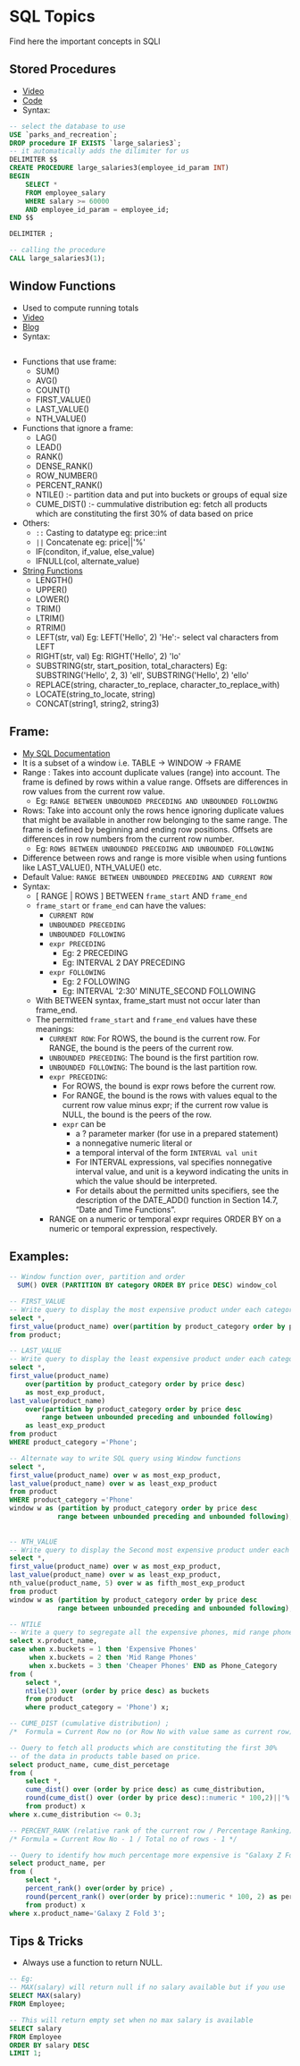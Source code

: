# SQL Topics
Find here the important concepts in SQLl
## Stored Procedures
* [Video](https://youtu.be/OT1RErkfLNQ?t=8943)
* [Code](https://github.com/AlexTheAnalyst/MySQL-YouTube-Series/blob/main/Advanced%20-%20Stored%20Procedures.sql)
* Syntax:
```sql
-- select the database to use
USE `parks_and_recreation`;
DROP procedure IF EXISTS `large_salaries3`;
-- it automatically adds the dilimiter for us
DELIMITER $$
CREATE PROCEDURE large_salaries3(employee_id_param INT)
BEGIN
	SELECT *
	FROM employee_salary
	WHERE salary >= 60000
    AND employee_id_param = employee_id;
END $$

DELIMITER ;

-- calling the procedure
CALL large_salaries3(1);
```
## Window Functions
* Used to compute running totals
* [Video](https://www.youtube.com/watch?v=zAmJPdZu8Rg)
* [Blog](https://techtfq.com/blog/sql-window-function-sql-queries-tutorial-part-2)
* Syntax:
```sql
```
* Functions that use frame:
    * SUM()
    * AVG()
    * COUNT()
    * FIRST_VALUE()
    * LAST_VALUE()
    * NTH_VALUE()
* Functions that ignore a frame:
    * LAG()
    * LEAD()
    * RANK()
    * DENSE_RANK()
    * ROW_NUMBER()
    * PERCENT_RANK()
    * NTILE() :- partition data and put into buckets or groups of equal size
    * CUME_DIST() :- cummulative distribution eg: fetch all products which are constituting the first 30% of data based on price
* Others:
    * `::` Casting to datatype eg: price::int
    * `||` Concatenate eg: price||'%'
    * IF(conditon, if_value, else_value)
    * IFNULL(col, alternate_value)
* [String Functions](https://github.com/AlexTheAnalyst/MySQL-YouTube-Series/blob/main/Intermediate%20-%20String%20Functions.sql)
    * LENGTH()
    * UPPER()
    * LOWER()
    * TRIM()
    * LTRIM()
    * RTRIM()
    * LEFT(str, val) Eg: LEFT('Hello', 2) 'He':- select val characters from LEFT
    * RIGHT(str, val) Eg: RIGHT('Hello', 2) 'lo'
    * SUBSTRING(str, start_position, total_characters) Eg: SUBSTRING('Hello', 2, 3) 'ell', SUBSTRING('Hello', 2) 'ello'
    * REPLACE(string, character_to_replace, character_to_replace_with)
    * LOCATE(string_to_locate, string)
    * CONCAT(string1, string2, string3)


## Frame:
* [My SQL Documentation](https://dev.mysql.com/doc/refman/8.4/en/window-functions-frames.html)
* It is a subset of a window i.e. TABLE -> WINDOW -> FRAME
* Range : Takes into account duplicate values (range) into account. The frame is defined by rows within a value range. Offsets are differences in row values from the current row value.  
    * Eg: `RANGE BETWEEN UNBOUNDED PRECEDING AND UNBOUNDED FOLLOWING`
* Rows: Take into account only the rows hence ignoring duplicate values that might be available in another row belonging to the same range. The frame is defined by beginning and ending row positions. Offsets are differences in row numbers from the current row number.
    * Eg: `ROWS BETWEEN UNBOUNDED PRECEDING AND UNBOUNDED FOLLOWING`
* Difference between rows and range is more visible when using funtions like LAST_VALUE(), NTH_VALUE() etc.
* Default Value: `RANGE BETWEEN UNBOUNDED PRECEDING AND CURRENT ROW`
* Syntax: 
    * [ RANGE | ROWS ] BETWEEN `frame_start` AND `frame_end`
    * `frame_start` or `frame_end` can have the values:
        * `CURRENT ROW`
        * `UNBOUNDED PRECEDING`
        * `UNBOUNDED FOLLOWING`
        * `expr PRECEDING`
            * Eg: 2 PRECEDING
            * Eg: INTERVAL 2 DAY PRECEDING
        * `expr FOLLOWING` 
            * Eg: 2 FOLLOWING
            * Eg: INTERVAL '2:30' MINUTE_SECOND FOLLOWING
    * With BETWEEN syntax, frame_start must not occur later than frame_end.
    * The permitted `frame_start` and `frame_end` values have these meanings:
        * `CURRENT ROW`: For ROWS, the bound is the current row. For RANGE, the bound is the peers of the current row.
        * `UNBOUNDED PRECEDING`: The bound is the first partition row.
        * `UNBOUNDED FOLLOWING`: The bound is the last partition row.
        * `expr PRECEDING`: 
            * For ROWS, the bound is expr rows before the current row.
            * For RANGE, the bound is the rows with values equal to the current row value minus expr; if the current row value is NULL, the bound is the peers of the row.
            * `expr` can be 
                * a ? parameter marker (for use in a prepared statement)
                * a nonnegative numeric literal or 
                * a temporal interval of the form `INTERVAL val unit`
                * For INTERVAL expressions, val specifies nonnegative interval value, and unit is a keyword indicating the units in which the value should be interpreted.
                * For details about the permitted units specifiers, see the description of the DATE_ADD() function in Section 14.7, “Date and Time Functions”.
        * RANGE on a numeric or temporal expr requires ORDER BY on a numeric or temporal expression, respectively.

## Examples:
```sql
-- Window function over, partition and order
  SUM() OVER (PARTITION BY category ORDER BY price DESC) window_col

-- FIRST_VALUE 
-- Write query to display the most expensive product under each category (corresponding to each record)
select *,
first_value(product_name) over(partition by product_category order by price desc) as most_exp_product
from product;

-- LAST_VALUE 
-- Write query to display the least expensive product under each category (corresponding to each record)
select *,
first_value(product_name) 
    over(partition by product_category order by price desc) 
    as most_exp_product,
last_value(product_name) 
    over(partition by product_category order by price desc
        range between unbounded preceding and unbounded following) 
    as least_exp_product    
from product
WHERE product_category ='Phone';

-- Alternate way to write SQL query using Window functions
select *,
first_value(product_name) over w as most_exp_product,
last_value(product_name) over w as least_exp_product    
from product
WHERE product_category ='Phone'
window w as (partition by product_category order by price desc
            range between unbounded preceding and unbounded following);
            
       
-- NTH_VALUE 
-- Write query to display the Second most expensive product under each category.
select *,
first_value(product_name) over w as most_exp_product,
last_value(product_name) over w as least_exp_product,
nth_value(product_name, 5) over w as fifth_most_exp_product
from product
window w as (partition by product_category order by price desc
            range between unbounded preceding and unbounded following);

-- NTILE
-- Write a query to segregate all the expensive phones, mid range phones and the cheaper phones.
select x.product_name, 
case when x.buckets = 1 then 'Expensive Phones'
     when x.buckets = 2 then 'Mid Range Phones'
     when x.buckets = 3 then 'Cheaper Phones' END as Phone_Category
from (
    select *,
    ntile(3) over (order by price desc) as buckets
    from product
    where product_category = 'Phone') x;

-- CUME_DIST (cumulative distribution) ; 
/*  Formula = Current Row no (or Row No with value same as current row) / Total no of rows */

-- Query to fetch all products which are constituting the first 30% 
-- of the data in products table based on price.
select product_name, cume_dist_percetage
from (
    select *,
    cume_dist() over (order by price desc) as cume_distribution,
    round(cume_dist() over (order by price desc)::numeric * 100,2)||'%' as cume_dist_percetage
    from product) x
where x.cume_distribution <= 0.3;

-- PERCENT_RANK (relative rank of the current row / Percentage Ranking)
/* Formula = Current Row No - 1 / Total no of rows - 1 */

-- Query to identify how much percentage more expensive is "Galaxy Z Fold 3" when compared to all products.
select product_name, per
from (
    select *,
    percent_rank() over(order by price) ,
    round(percent_rank() over(order by price)::numeric * 100, 2) as per
    from product) x
where x.product_name='Galaxy Z Fold 3';

```

## Tips & Tricks
* Always use a function to return NULL. 
```sql
-- Eg:
-- MAX(salary) will return null if no salary available but if you use  
SELECT MAX(salary)
FROM Employee; 

-- This will return empty set when no max salary is available
SELECT salary 
FROM Employee
ORDER BY salary DESC
LIMIT 1;
```